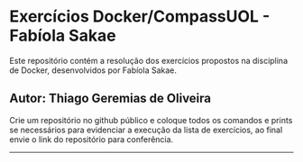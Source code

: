 # Exercícios Docker/CompassUOL - Fabíola Sakae

Este repositório contém a resolução dos exercícios propostos na disciplina de Docker, desenvolvidos por Fabíola Sakae.

## Autor: Thiago Geremias de Oliveira

Crie um repositório no github público e coloque todos os comandos e prints se necessários para evidenciar a execução da lista de exercícios, ao final envie o link do repositório para conferência.

---


